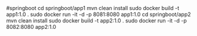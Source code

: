 <html>
   <body> 
#springboot
cd springboot/app1
mvn clean install
sudo docker build -t app1:1.0 .
sudo docker run -it -d -p 8081:8080 app1:1.0
cd springboot/app2
mvn clean install
sudo docker build -t app2:1.0 .
sudo docker run -it -d -p 8082:8080 app2:1.0
  </body>
</html>

